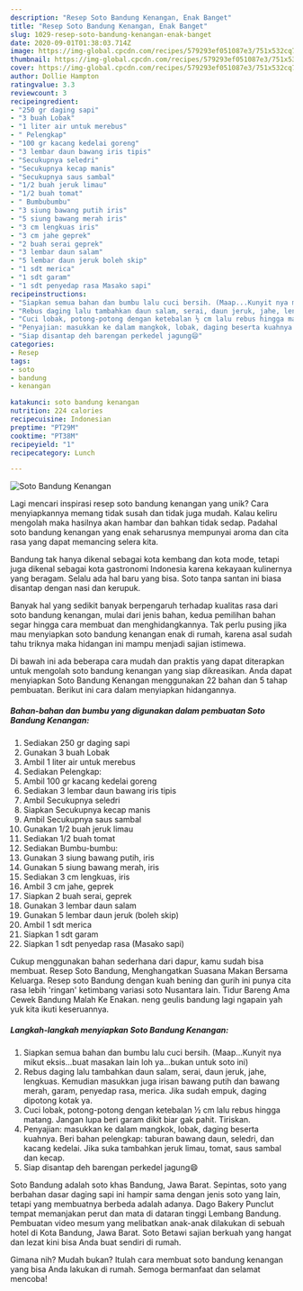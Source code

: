```yaml
---
description: "Resep Soto Bandung Kenangan, Enak Banget"
title: "Resep Soto Bandung Kenangan, Enak Banget"
slug: 1029-resep-soto-bandung-kenangan-enak-banget
date: 2020-09-01T01:38:03.714Z
image: https://img-global.cpcdn.com/recipes/579293ef051087e3/751x532cq70/soto-bandung-kenangan-foto-resep-utama.jpg
thumbnail: https://img-global.cpcdn.com/recipes/579293ef051087e3/751x532cq70/soto-bandung-kenangan-foto-resep-utama.jpg
cover: https://img-global.cpcdn.com/recipes/579293ef051087e3/751x532cq70/soto-bandung-kenangan-foto-resep-utama.jpg
author: Dollie Hampton
ratingvalue: 3.3
reviewcount: 3
recipeingredient:
- "250 gr daging sapi"
- "3 buah Lobak"
- "1 liter air untuk merebus"
- " Pelengkap"
- "100 gr kacang kedelai goreng"
- "3 lembar daun bawang iris tipis"
- "Secukupnya seledri"
- "Secukupnya kecap manis"
- "Secukupnya saus sambal"
- "1/2 buah jeruk limau"
- "1/2 buah tomat"
- " Bumbubumbu"
- "3 siung bawang putih iris"
- "5 siung bawang merah iris"
- "3 cm lengkuas iris"
- "3 cm jahe geprek"
- "2 buah serai geprek"
- "3 lembar daun salam"
- "5 lembar daun jeruk boleh skip"
- "1 sdt merica"
- "1 sdt garam"
- "1 sdt penyedap rasa Masako sapi"
recipeinstructions:
- "Siapkan semua bahan dan bumbu lalu cuci bersih. (Maap...Kunyit nya mikut eksis...buat masakan lain loh ya...bukan untuk soto ini)"
- "Rebus daging lalu tambahkan daun salam, serai, daun jeruk, jahe, lengkuas. Kemudian masukkan juga irisan bawang putih dan bawang merah, garam, penyedap rasa, merica. Jika sudah empuk, daging dipotong kotak ya."
- "Cuci lobak, potong-potong dengan ketebalan ½ cm lalu rebus hingga matang. Jangan lupa beri garam dikit biar gak pahit. Tiriskan."
- "Penyajian: masukkan ke dalam mangkok, lobak, daging beserta kuahnya. Beri bahan pelengkap: taburan bawang daun, seledri, dan kacang kedelai. Jika suka tambahkan jeruk limau, tomat, saus sambal dan kecap."
- "Siap disantap deh barengan perkedel jagung😄"
categories:
- Resep
tags:
- soto
- bandung
- kenangan

katakunci: soto bandung kenangan 
nutrition: 224 calories
recipecuisine: Indonesian
preptime: "PT29M"
cooktime: "PT38M"
recipeyield: "1"
recipecategory: Lunch

---
```



![Soto Bandung Kenangan](https://img-global.cpcdn.com/recipes/579293ef051087e3/751x532cq70/soto-bandung-kenangan-foto-resep-utama.jpg)

Lagi mencari inspirasi resep soto bandung kenangan yang unik? Cara menyiapkannya memang tidak susah dan tidak juga mudah. Kalau keliru mengolah maka hasilnya akan hambar dan bahkan tidak sedap. Padahal soto bandung kenangan yang enak seharusnya mempunyai aroma dan cita rasa yang dapat memancing selera kita.

Bandung tak hanya dikenal sebagai kota kembang dan kota mode, tetapi juga dikenal sebagai kota gastronomi Indonesia karena kekayaan kulinernya yang beragam. Selalu ada hal baru yang bisa. Soto tanpa santan ini biasa disantap dengan nasi dan kerupuk.

Banyak hal yang sedikit banyak berpengaruh terhadap kualitas rasa dari soto bandung kenangan, mulai dari jenis bahan, kedua pemilihan bahan segar hingga cara membuat dan menghidangkannya. Tak perlu pusing jika mau menyiapkan soto bandung kenangan enak di rumah, karena asal sudah tahu triknya maka hidangan ini mampu menjadi sajian istimewa.


Di bawah ini ada beberapa cara mudah dan praktis yang dapat diterapkan untuk mengolah soto bandung kenangan yang siap dikreasikan. Anda dapat menyiapkan Soto Bandung Kenangan menggunakan 22 bahan dan 5 tahap pembuatan. Berikut ini cara dalam menyiapkan hidangannya.

<!--inarticleads1-->

##### Bahan-bahan dan bumbu yang digunakan dalam pembuatan Soto Bandung Kenangan:

1. Sediakan 250 gr daging sapi
1. Gunakan 3 buah Lobak
1. Ambil 1 liter air untuk merebus
1. Sediakan  Pelengkap:
1. Ambil 100 gr kacang kedelai goreng
1. Sediakan 3 lembar daun bawang iris tipis
1. Ambil Secukupnya seledri
1. Siapkan Secukupnya kecap manis
1. Ambil Secukupnya saus sambal
1. Gunakan 1/2 buah jeruk limau
1. Sediakan 1/2 buah tomat
1. Sediakan  Bumbu-bumbu:
1. Gunakan 3 siung bawang putih, iris
1. Gunakan 5 siung bawang merah, iris
1. Sediakan 3 cm lengkuas, iris
1. Ambil 3 cm jahe, geprek
1. Siapkan 2 buah serai, geprek
1. Gunakan 3 lembar daun salam
1. Gunakan 5 lembar daun jeruk (boleh skip)
1. Ambil 1 sdt merica
1. Siapkan 1 sdt garam
1. Siapkan 1 sdt penyedap rasa (Masako sapi)


Cukup menggunakan bahan sederhana dari dapur, kamu sudah bisa membuat. Resep Soto Bandung, Menghangatkan Suasana Makan Bersama Keluarga. Resep soto Bandung dengan kuah bening dan gurih ini punya cita rasa lebih &#39;ringan&#39; ketimbang variasi soto Nusantara lain. Tidur Bareng Ama Cewek Bandung Malah Ke Enakan. neng geulis bandung lagi ngapain yah yuk kita ikuti keseruannya. 

<!--inarticleads2-->

##### Langkah-langkah menyiapkan Soto Bandung Kenangan:

1. Siapkan semua bahan dan bumbu lalu cuci bersih. (Maap...Kunyit nya mikut eksis...buat masakan lain loh ya...bukan untuk soto ini)
1. Rebus daging lalu tambahkan daun salam, serai, daun jeruk, jahe, lengkuas. Kemudian masukkan juga irisan bawang putih dan bawang merah, garam, penyedap rasa, merica. Jika sudah empuk, daging dipotong kotak ya.
1. Cuci lobak, potong-potong dengan ketebalan ½ cm lalu rebus hingga matang. Jangan lupa beri garam dikit biar gak pahit. Tiriskan.
1. Penyajian: masukkan ke dalam mangkok, lobak, daging beserta kuahnya. Beri bahan pelengkap: taburan bawang daun, seledri, dan kacang kedelai. Jika suka tambahkan jeruk limau, tomat, saus sambal dan kecap.
1. Siap disantap deh barengan perkedel jagung😄


Soto Bandung adalah soto khas Bandung, Jawa Barat. Sepintas, soto yang berbahan dasar daging sapi ini hampir sama dengan jenis soto yang lain, tetapi yang membuatnya berbeda adalah adanya. Dago Bakery Punclut tempat memanjakan perut dan mata di dataran tinggi Lembang Bandung. Pembuatan video mesum yang melibatkan anak-anak dilakukan di sebuah hotel di Kota Bandung, Jawa Barat. Soto Betawi sajian berkuah yang hangat dan lezat kini bisa Anda buat sendiri di rumah. 

Gimana nih? Mudah bukan? Itulah cara membuat soto bandung kenangan yang bisa Anda lakukan di rumah. Semoga bermanfaat dan selamat mencoba!
